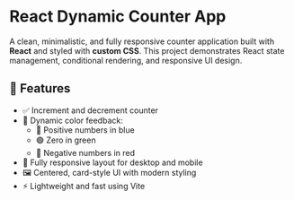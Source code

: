 # React Dynamic Counter App

A clean, minimalistic, and fully responsive counter application built with **React** and styled with **custom CSS**. This project demonstrates React state management, conditional rendering, and responsive UI design.

## 🚀 Features

- ✅ Increment and decrement counter
- 🎨 Dynamic color feedback:
  - 🔵 Positive numbers in blue
  - 🟢 Zero in green
  - 🔴 Negative numbers in red
- 📱 Fully responsive layout for desktop and mobile
- 🖼 Centered, card-style UI with modern styling
- ⚡ Lightweight and fast using Vite
